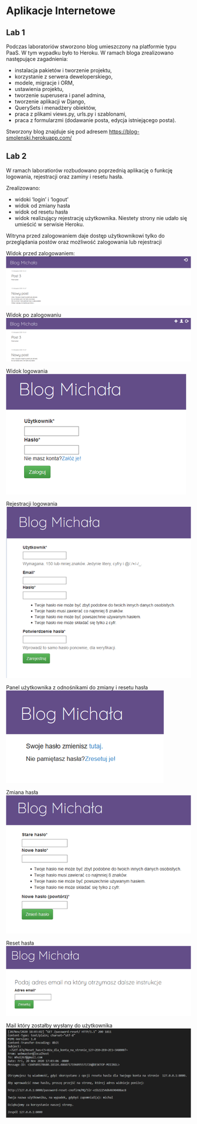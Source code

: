 # Aplikacje Internetowe

## Lab 1
Podczas laboratoriów stworzono blog umieszczony na platformie typu PaaS. W tym wypadku było to Heroku.
W ramach bloga zrealizowano następujące zagadnienia:
 - instalacja pakietów i tworzenie projektu,
 - korzystanie z serwera deweloperskiego,
 - modele, migracje i ORM,
 - ustawienia projektu,
 - tworzenie superusera i panel admina,
 - tworzenie aplikacji w Django,
 - QuerySets i menadżery obiektów,
 - praca z plikami views.py, urls.py i szablonami,
 - praca z formularzmi (dodawanie posta, edycja istniejącego posta).
 
Stworzony blog znajduje się pod adresem https://blog-smolenski.herokuapp.com/
 
## Lab 2
W ramach laboratiorów rozbudowano poprzednią aplikację o funkcję logowania, rejestracji oraz zaminy i resetu hasła.

Zrealizowano:
 - widoki ‘login’ i ‘logout’
 - widok od zmiany hasła
 - widok od resetu hasła
 - widok realizujący rejestrację użytkownika.
 Niestety strony nie udało się umieścić w serwisie Heroku.
 
 Witryna przed zalogowaniem daje dostęp użytkownikowi tylko do przeglądania postów oraz możliwość zalogowania lub rejestracji
 
 Widok przed zalogowaniem:
 ![niezalogowany](blog/niezalogowany.png)
 
 Widok po zalogowaniu
 ![pozalogowaniu](blog/pozalogowaniu.png)
 
 Widok logowania
 ![logowanie](blog/logowanie.png)

 Rejestracji logowania
 ![rejestracja](blog/rejestracja.png)

 Panel użytkownika z odnośnikami do zmiany i resetu hasła
 ![profil](blog/profil.png)

 Zmiana hasła
 ![zmianaHasla](blog/zmianaHasla.png)
 
  Reset hasła
 ![resetHasla](blog/resetHasla.png)
 
 Mail który zostałby wysłany do użytkownika
 ![email](blog/email.png)
 
